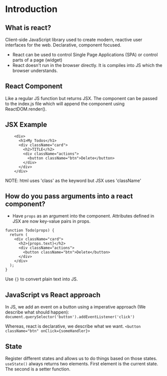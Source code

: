# Introduction
## What is react?
Client-side JavaScript library used to create modern, reactive user interfaces for the web. Declarative, component focused.

- React can be used to control Single Page Applications (SPA) or control parts of a page (widget)
- React doesn't run in the browser directly. It is compiles into JS which the browser understands.

## React Component
Like a regular JS function but returns JSX. The component can be passed to the index.js file which will append the component using ReactDOM.render().

## JSX Example
```
    <div>
      <h1>My Todos</h1>
      <div className="card">
        <h2>TITLE</h2>
        <div className="actions">
          <button className="btn">Delete</button>
        </div>
      </div>
    </div>
```
NOTE: html uses 'class' as the keyword but JSX uses 'className'

## How do you pass arguments into a react component?
- Have `props` as an argument into the component. Attributes defined in JSX are now key-value pairs in props.
```
function Todo(props) {
  return (
    <div className="card">
      <h2>{props.text}</h2>
      <div className="actions">
        <button className="btn">Delete</button>
      </div>
    </div>
  );
}
```
Use `{}` to convert plain text into JS.

## JavaScript vs React approach
In JS, we add an event on a button using a imperative approach (We describe what should happen): 
`document.querySelector('button').addEventListener('click')` 

Whereas, react is declarative, we describe what we want. 
`<button className="btn" onClick={someHandler}>`

## State
Register different states and allows us to do things based on those states.
`useState()` always returns two elements. First element is the current state. The second is a setter function.